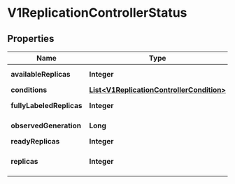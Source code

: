 
# V1ReplicationControllerStatus

## Properties
Name | Type | Description | Notes
------------ | ------------- | ------------- | -------------
**availableReplicas** | **Integer** | The number of available replicas (ready for at least minReadySeconds) for this replication controller. |  [optional]
**conditions** | [**List&lt;V1ReplicationControllerCondition&gt;**](V1ReplicationControllerCondition.md) | Represents the latest available observations of a replication controller&#39;s current state. |  [optional]
**fullyLabeledReplicas** | **Integer** | The number of pods that have labels matching the labels of the pod template of the replication controller. |  [optional]
**observedGeneration** | **Long** | ObservedGeneration reflects the generation of the most recently observed replication controller. |  [optional]
**readyReplicas** | **Integer** | The number of ready replicas for this replication controller. |  [optional]
**replicas** | **Integer** | Replicas is the most recently oberved number of replicas. More info: https://kubernetes.io/docs/concepts/workloads/controllers/replicationcontroller#what-is-a-replicationcontroller | 



